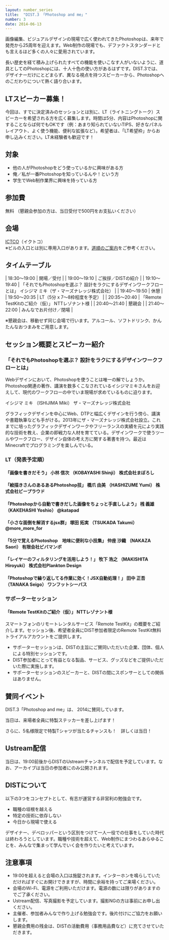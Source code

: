 ```yaml
---
layout: number_series
title:  "DIST.3 「Photoshop and me」"
number: 3
date: 2014-06-13
---
```


画像編集、ビジュアルデザインの現場で広く使われてきたPhotoshopは、来年で発売から25周年を迎えます。Web制作の現場でも、デファクトスタンダードとも言えるほど多くの人々に愛用されています。

長い歴史を経て積み上げられたすべての機能を使いこなす人がいないように、道具としてのPhotoshopには、十人十色の使い方があるはずです。DIST.3では、デザイナーだけにとどまらず、異なる視点を持つスピーカーから、Photoshopへのこだわりについて熱く語り合います。

## LTスピーカー募集！

今回は、すでに決定済みのセッションとは別に、LT（ライトニングトーク）スピーカーを希望される方を広く募集します。時間は5分、内容はPhotoshopに関することならば何でもOKです（例：あまり知られていないTIPS、好きなパネルレイアウト、よく使う機能、便利な拡張など）。希望者は、「LT希望枠」からお申し込みください。LT未経験者も歓迎です！

## 対象

- 他の人がPhotoshopをどう使っているかに興味がある方
- 俺／私が一番Photoshopを知っているんや！という方
- 学生でWeb制作業界に興味を持っている方

## 参加費

無料
（懇親会参加の方は、当日受付で500円をお支払いください）

## 会場

[ICTCO](http://ictco.jp/)（イクトコ）  
※ビルの入口とは別に専用入口があります。[道順のご案内](http://ceroan.jp/ictco/map.jpg)をご参考ください。

## タイムテーブル

| 18:30～19:00 | 開場／受付 |
| 19:00～19:10 | ご挨拶／DISTの紹介 |
| 19:10～19:40 | 「それでもPhotoshopを選ぶ？ 設計をラクにするデザインワークフローとは」 イシジマ ミキ（ザ・マーズナレッジ株式会社） |
| 19:40～19:50 | 休憩 |
| 19:50～20:35 | LT（5分 x 7～8枠程度を予定） |
| 20:35～20:40 | 「Remote TestKitのご紹介（仮）」 NTTレゾナント様 |
| 20:40～21:40 | 懇親会 |
| 21:40～22:00 | みんなでお片付け／閉場 |

※懇親会は、移動せず同じ会場で行います。アルコール、ソフトドリンク、かんたんなおつまみをご用意します。

## セッション概要とスピーカー紹介
   
### 「それでもPhotoshopを選ぶ？ 設計をラクにするデザインワークフローとは」
   
Webデザインにおいて、Photoshopを使うことは唯一の解でしょうか。Photoshop関連の著作、講演を数多くこなされているイシジマミキさんをお迎えして、現代のワークフローの中でいま現場が求めているものに迫ります。
   
イシジマ ミキ （ISHIJIMA Miki）
ザ・マーズナレッジ株式会社
   
グラフィックデザインを中心にWeb、DTPと幅広くデザインを行う傍ら、講演や書籍執筆なども手がける。2013年にザ・マーズナレッジ株式会社設立。これまでに培ったグラフィックデザインワークやフリーランスの実績を元により実践的な技術を教え、企業の即戦力な人材を育てている。デザインワークで使うツールやワークフロー、デザイン自体の考え方に関する著書を持つ。最近はMinecraftでプログラミングを楽しんでいる。
   
### LT（発表予定順）
   
#### 「画像を書きだそう」 小林 信次 （KOBAYASHI Shinji） 株式会社まぼろし
   
#### 「絵描きさんのあるあるPhotoshop技」 橋爪 由美 （HASHIZUME Yumi） 株式会社ビープラウド
   
#### 「Photoshopから自動で書きだした画像をちょっと手直ししよう」 桟 義雄 （KAKEHASHI Yoshio） @katapad
   
#### 「小さな面倒を解消するjsx群」 塚田 拓実 （TSUKADA Takumi） @more_more_for
   
#### 「5分で覚えるPhotoshop　地味に便利な小技集」 仲座 沙織 （NAKAZA Saori） 有限会社ビバマンボ
   
#### 「レイヤーのフィルタリングを活用しよう！」 牧下 浩之 （MAKISHITA Hiroyuki） 株式会社Plankton Design
   
#### 「Photoshopで繰り返してる作業に効く！JSX自動処理！」 田中 正吾 （TANAKA Seigo） ワンフットシーバス
   
### サポーターセッション
   
#### 「Remote TestKitのご紹介（仮）」 NTTレゾナント様
   
スマートフォンのリモートレンタルサービス「Remote TestKit」の概要をご紹介します。セッション後、希望者全員にDIST参加者限定のRemote TestKit無料トライアルアカウントをご提供します。
   
- サポーターセッションは、DISTの主旨にご賛同いただいた企業、団体、個人による特別セッションです。
- DIST参加者にとって有益となる製品、サービス、グッズなどをご提供いただいた際に実施します。
- サポーターセッションのスピーカーと、DISTの間にスポンサーとしての関係はありません。

## <htmlday>賛同イベント
   
DIST.3「Photoshop and me」は、<htmlday> 2014に賛同しています。
   
当日は、来場者全員に<htmlday>特製ステッカーを差し上げます！
   
さらに、5名様限定で特製Tシャツが当たるチャンスも！　詳しくは当日！

## Ustream配信
   
当日は、19:00前後からDISTのUstreamチャンネルで配信を予定しています。なお、アーカイブは当日の参加者にのみ公開されます。

## DISTについて

以下の3つをコンセプトとして、有志が運営する非営利の勉強会です。

- 職種の垣根を越える
- 特定の技術に依存しない
- 今日から現場で使える

デザイナー、デベロッパーという区別をつけて一人一役での仕事をしていた時代は終わろうとしています。職種や技術を超えて、Web制作にまつわるあらゆることを、みんなで集まって学んでいく会を作りたいと考えています。

## 注意事項

- 19:00を超えると会場の入口は施錠されます。インターホンを鳴らしていただければすぐにお開けできますが、時間に余裕を持ってご来場ください。
- 会場のWi-Fi、電源をご利用いただけます。電源の数には限りがありますのでご了承ください。
- Ustream配信、写真撮影を予定しています。撮影NGの方は事前にお申し出ください。
- 主催者、参加者みんなで作り上げる勉強会です。後片付けにご協力をお願いします。
- 懇親会費用の残金は、DISTの活動費用（事務用品費など）に充てさせていただきます。
